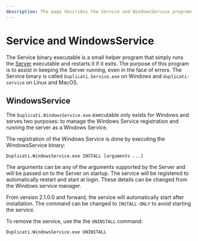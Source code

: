 ```yaml
---
description: The page describes the Service and WindowsService programs
---
```


# Service and WindowsService

The Service binary executable is a small helper program that simply runs the [Server](server.md) executable and restarts it if it exits. The purpose of this program is to assist in keeping the Server running, even in the face of errors. The Service binary is called `Duplicati.Service.exe` on Windows and `duplicati-service` on Linux and MacOS.

## WindowsService

The `Duplicati.WindowsService.exe` executable only exists for Windows and serves two purposes: to manage the Windows Service registration and running the server as a Windows Service.&#x20;

The registration of the Windows Service is done by executing the WindowsService binary:

```
Duplicati.WindowsService.exe INSTALL [arguments ...]
```

The arguments can be any of the arguments supported by the Server and will be passed on to the Server on startup. The service will be registered to automatically restart and start at login. These details can be changed from the Windows service manager.

From version 2.1.0.0 and forward, the service will automatically start after installation. The command can be changed to `INSTALL-ONLY` to avoid starting the service.

To remove the service, use the the `UNINSTALL` command:

```
Duplicati.WindowsService.exe UNINSTALL
```

